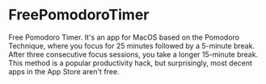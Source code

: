 # FreePomodoroTimer
Free Pomodoro Timer. It's an app for MacOS based on the Pomodoro Technique, where you focus for 25 minutes followed by a 5-minute break. After three consecutive focus sessions, you take a longer 15-minute break. This method is a popular productivity hack, but surprisingly, most decent apps in the App Store aren't free.
